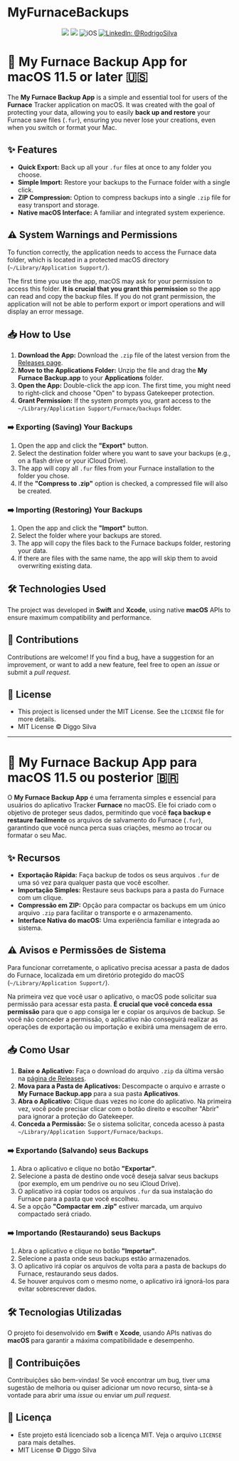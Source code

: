 # MyFurnaceBackups

<p align="center">
    <img src="https://img.shields.io/badge/Swift-5.9.1-orange.svg" />
    <img src="https://img.shields.io/badge/Xcode-15.2.X-orange.svg" />
    <img src="https://img.shields.io/badge/platforms-iOS-brightgreen.svg?style=flat" alt="iOS" />
    <a href="https://www.linkedin.com/in/rodrigo-silva-6a53ba300/" target="_blank">
        <img src="https://img.shields.io/badge/LinkedIn-@RodrigoSilva-blue.svg?style=flat" alt="LinkedIn: @RodrigoSilva" />
    </a>
</p>

# 💾 My Furnace Backup App for macOS 11.5 or later 🇺🇸

The **My Furnace Backup App** is a simple and essential tool for users of the **Furnace** Tracker application on macOS. It was created with the goal of protecting your data, allowing you to easily **back up and restore** your Furnace save files (`.fur`), ensuring you never lose your creations, even when you switch or format your Mac.

## ✨ Features

* **Quick Export:** Back up all your `.fur` files at once to any folder you choose.
* **Simple Import:** Restore your backups to the Furnace folder with a single click.
* **ZIP Compression:** Option to compress backups into a single `.zip` file for easy transport and storage.
* **Native macOS Interface:** A familiar and integrated system experience.

## ⚠️ System Warnings and Permissions

To function correctly, the application needs to access the Furnace data folder, which is located in a protected macOS directory (`~/Library/Application Support/`).

The first time you use the app, macOS may ask for your permission to access this folder. **It is crucial that you grant this permission** so the app can read and copy the backup files. If you do not grant permission, the application will not be able to perform export or import operations and will display an error message.

## 📥 How to Use

1.  **Download the App:** Download the `.zip` file of the latest version from the [Releases page](https://github.com/YOUR_USERNAME/YOUR_REPOSITORY/releases/latest).
2.  **Move to the Applications Folder:** Unzip the file and drag the **My Furnace Backup.app** to your **Applications** folder.
3.  **Open the App:** Double-click the app icon. The first time, you might need to right-click and choose "Open" to bypass Gatekeeper protection.
4.  **Grant Permission:** If the system prompts you, grant access to the `~/Library/Application Support/Furnace/backups` folder.

### ➡️ Exporting (Saving) Your Backups

1.  Open the app and click the **"Export"** button.
2.  Select the destination folder where you want to save your backups (e.g., on a flash drive or your iCloud Drive).
3.  The app will copy all `.fur` files from your Furnace installation to the folder you chose.
4.  If the **"Compress to .zip"** option is checked, a compressed file will also be created.

### ➡️ Importing (Restoring) Your Backups

1.  Open the app and click the **"Import"** button.
2.  Select the folder where your backups are stored.
3.  The app will copy the files back to the Furnace backups folder, restoring your data.
4.  If there are files with the same name, the app will skip them to avoid overwriting existing data.

## 🛠️ Technologies Used

The project was developed in **Swift** and **Xcode**, using native **macOS** APIs to ensure maximum compatibility and performance.

## 🤝 Contributions

Contributions are welcome! If you find a bug, have a suggestion for an improvement, or want to add a new feature, feel free to open an *issue* or submit a *pull request*.

## 📄 License

- This project is licensed under the MIT License. See the `LICENSE` file for more details.
- MIT License © Diggo Silva

---

# 💾 My Furnace Backup App para macOS 11.5 ou posterior 🇧🇷

O **My Furnace Backup App** é uma ferramenta simples e essencial para usuários do aplicativo Tracker **Furnace** no macOS. Ele foi criado com o objetivo de proteger seus dados, permitindo que você **faça backup e restaure facilmente** os arquivos de salvamento do Furnace (`.fur`), garantindo que você nunca perca suas criações, mesmo ao trocar ou formatar o seu Mac.

## ✨ Recursos

* **Exportação Rápida:** Faça backup de todos os seus arquivos `.fur` de uma só vez para qualquer pasta que você escolher.
* **Importação Simples:** Restaure seus backups para a pasta do Furnace com um clique.
* **Compressão em ZIP:** Opção para compactar os backups em um único arquivo `.zip` para facilitar o transporte e o armazenamento.
* **Interface Nativa do macOS:** Uma experiência familiar e integrada ao sistema.

## ⚠️ Avisos e Permissões de Sistema

Para funcionar corretamente, o aplicativo precisa acessar a pasta de dados do Furnace, localizada em um diretório protegido do macOS (`~/Library/Application Support/`).

Na primeira vez que você usar o aplicativo, o macOS pode solicitar sua permissão para acessar esta pasta. **É crucial que você conceda essa permissão** para que o app consiga ler e copiar os arquivos de backup. Se você não conceder a permissão, o aplicativo não conseguirá realizar as operações de exportação ou importação e exibirá uma mensagem de erro.

## 📥 Como Usar

1.  **Baixe o Aplicativo:** Faça o download do arquivo `.zip` da última versão na [página de Releases](https://github.com/diggosilva/MyFurnaceBackups/releases/latest).
2.  **Mova para a Pasta de Aplicativos:** Descompacte o arquivo e arraste o **My Furnace Backup.app** para a sua pasta **Aplicativos**.
3.  **Abra o Aplicativo:** Clique duas vezes no ícone do aplicativo. Na primeira vez, você pode precisar clicar com o botão direito e escolher "Abrir" para ignorar a proteção do Gatekeeper.
4.  **Conceda a Permissão:** Se o sistema solicitar, conceda acesso à pasta `~/Library/Application Support/Furnace/backups`.

### ➡️ Exportando (Salvando) seus Backups

1.  Abra o aplicativo e clique no botão **"Exportar"**.
2.  Selecione a pasta de destino onde você deseja salvar seus backups (por exemplo, em um pendrive ou no seu iCloud Drive).
3.  O aplicativo irá copiar todos os arquivos `.fur` da sua instalação do Furnace para a pasta que você escolheu.
4.  Se a opção **"Compactar em .zip"** estiver marcada, um arquivo compactado será criado.

### ➡️ Importando (Restaurando) seus Backups

1.  Abra o aplicativo e clique no botão **"Importar"**.
2.  Selecione a pasta onde seus backups estão armazenados.
3.  O aplicativo irá copiar os arquivos de volta para a pasta de backups do Furnace, restaurando seus dados.
4.  Se houver arquivos com o mesmo nome, o aplicativo irá ignorá-los para evitar sobrescrever dados.

## 🛠️ Tecnologias Utilizadas

O projeto foi desenvolvido em **Swift** e **Xcode**, usando APIs nativas do **macOS** para garantir a máxima compatibilidade e desempenho.

## 🤝 Contribuições

Contribuições são bem-vindas! Se você encontrar um bug, tiver uma sugestão de melhoria ou quiser adicionar um novo recurso, sinta-se à vontade para abrir uma *issue* ou enviar um *pull request*.

## 📄 Licença

- Este projeto está licenciado sob a licença MIT. Veja o arquivo `LICENSE` para mais detalhes.
- MIT License © Diggo Silva
